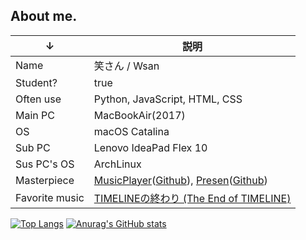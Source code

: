 ## About me.
| ↓| 説明 |
| - | - |
| Name | 笑さん / Wsan |
| Student? | true |
| Often use | Python, JavaScript, HTML, CSS |
| Main PC | MacBookAir(2017) |
| OS | macOS Catalina |
| Sub PC | Lenovo IdeaPad Flex 10 |
| Sus PC's OS | ArchLinux |
| Masterpiece | [MusicPlayer](https://wswsans.github.io/music-player)([Github](https://github.com/wswsans/music-player)), [Presen](https://wswsans.github.io/presen)([Github](https://github.com/wswsans/presen)) |
| Favorite music | [TIMELINEの終わり (The End of TIMELINE)](https://youtu.be/vJuPXmDQhUM) |

[![Top Langs](https://github-readme-stats.vercel.app/api/top-langs/?username=wswsans)](https://github.com/anuraghazra/github-readme-stats)
[![Anurag's GitHub stats](https://github-readme-stats.vercel.app/api?username=wswsans&show_icons=true&bg_color=30,e96443,904e95&title_color=fff&text_color=fff)](https://github.com/wswsans)

<!--
### Hi there 👋
**wswsans/wswsans** is a ✨ _special_ ✨ repository because its `README.md` (this file) appears on your GitHub profile.

Here are some ideas to get you started:

- 🔭 I’m currently working on ...
- 🌱 I’m currently learning ...
- 👯 I’m looking to collaborate on ...
- 🤔 I’m looking for help with ...
- 💬 Ask me about ...
- 📫 How to reach me: ...
- 😄 Pronouns: ...
- ⚡ Fun fact: ...
-->
